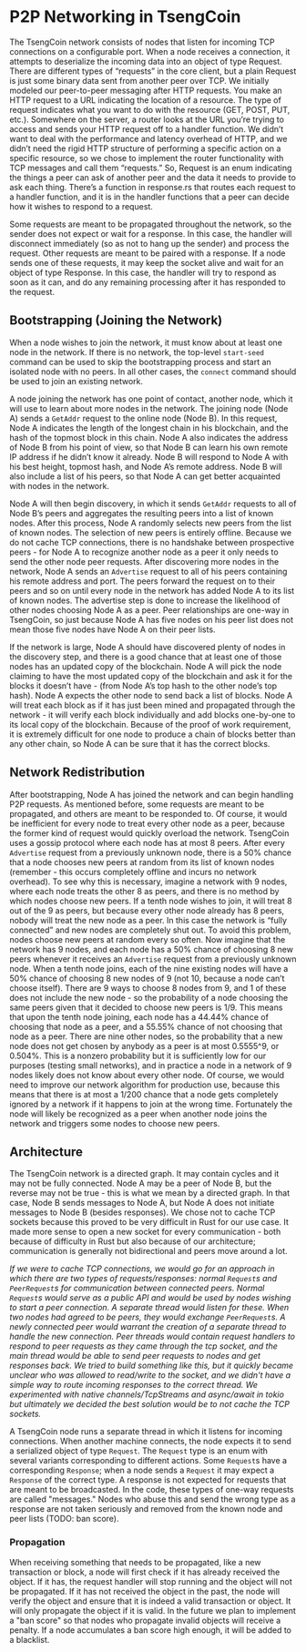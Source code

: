 # P2P Networking in TsengCoin

The TsengCoin network consists of nodes that listen for incoming TCP connections on a configurable port. When a node receives a connection, it attempts to deserialize the incoming data into an object of type Request. There are different types of “requests” in the core client, but a plain Request is just some binary data sent from another peer over TCP. We initially modeled our peer-to-peer messaging after HTTP requests. You make an HTTP request to a URL indicating the location of a resource. The type of request indicates what you want to do with the resource (GET, POST, PUT, etc.). Somewhere on the server, a router looks at the URL you’re trying to access and sends your HTTP request off to a handler function. We didn’t want to deal with the performance and latency overhead of HTTP, and we didn’t need the rigid HTTP structure of performing a specific action on a specific resource, so we chose to implement the router functionality with TCP messages and call them “requests.” So, Request is an enum indicating the things a peer can ask of another peer and the data it needs to provide to ask each thing. There’s a function in response.rs that routes each request to a handler function, and it is in the handler functions that a peer can decide how it wishes to respond to a request.

Some requests are meant to be propagated throughout the network, so the sender does not expect or wait for a response. In this case, the handler will disconnect immediately (so as not to hang up the sender) and process the request. Other requests are meant to be paired with a response. If a node sends one of these requests, it may keep the socket alive and wait for an object of type Response. In this case, the handler will try to respond as soon as it can, and do any remaining processing after it has responded to the request.

## Bootstrapping (Joining the Network)

When a node wishes to join the network, it must know about at least one node in the network. If there is no network, the top-level `start-seed` command can be used to skip the bootstrapping process and start an isolated node with no peers. In all other cases, the `connect` command should be used to join an existing network.

A node joining the network has one point of contact, another node, which it will use to learn about more nodes in the network. The joining node (Node A) sends a `GetAddr` request to the online node (Node B). In this request, Node A indicates the length of the longest chain in his blockchain, and the hash of the topmost block in this chain. Node A also indicates the address of Node B from his point of view, so that Node B can learn his own remote IP address if he didn’t know it already. Node B will respond to Node A with his best height, topmost hash, and Node A’s remote address. Node B will also include a list of his peers, so that Node A can get better acquainted with nodes in the network.

Node A will then begin discovery, in which it sends `GetAddr` requests to all of Node B’s peers and aggregates the resulting peers into a list of known nodes. After this process, Node A randomly selects new peers from the list of known nodes. The selection of new peers is entirely offline. Because we do not cache TCP connections, there is no handshake between prospective peers - for Node A to recognize another node as a peer it only needs to send the other node peer requests.
After discovering more nodes in the network, Node A sends an `Advertise` request to all of his peers containing his remote address and port. The peers forward the request on to their peers and so on until every node in the network has added Node A to its list of known nodes. The advertise step is done to increase the likelihood of other nodes choosing Node A as a peer. Peer relationships are one-way in TsengCoin, so just because Node A has five nodes on his peer list does not mean those five nodes have Node A on their peer lists.

If the network is large, Node A should have discovered plenty of nodes in the discovery step, and there is a good chance that at least one of those nodes has an updated copy of the blockchain. Node A will pick the node claiming to have the most updated copy of the blockchain and ask it for the blocks it doesn’t have - (from Node A’s top hash to the other node’s top hash). Node A expects the other node to send back a list of blocks. Node A will treat each block as if it has just been mined and propagated through the network - it will verify each block individually and add blocks one-by-one to its local copy of the blockchain. Because of the proof of work requirement, it is extremely difficult for one node to produce a chain of blocks better than any other chain, so Node A can be sure that it has the correct blocks.

## Network Redistribution

After bootstrapping, Node A has joined the network and can begin handling P2P requests. As mentioned before, some requests are meant to be propagated, and others are meant to be responded to. Of course, it would be inefficient for every node to treat every other node as a peer, because the former kind of request would quickly overload the network. TsengCoin uses a gossip protocol where each node has at most 8 peers. After every `Advertise` request from a previously unknown node, there is a 50% chance that a node chooses new peers at random from its list of known nodes (remember - this occurs completely offline and incurs no network overhead). To see why this is necessary, imagine a network with 9 nodes, where each node treats the other 8 as peers, and there is no method by which nodes choose new peers. If a tenth node wishes to join, it will treat 8 out of the 9 as peers, but because every other node already has 8 peers, nobody will treat the new node as a peer. In this case the network is “fully connected” and new nodes are completely shut out. To avoid this problem, nodes choose new peers at random every so often. Now imagine that the network has 9 nodes, and each node has a 50% chance of choosing 8 new peers whenever it receives an `Advertise` request from a previously unknown node. When a tenth node joins, each of the nine existing nodes will have a 50% chance of choosing 8 new nodes of 9 (not 10, because a node can’t choose itself). There are 9 ways to choose 8 nodes from 9, and 1 of these does not include the new node - so the probability of a node choosing the same peers given that it decided to choose new peers is 1/9. This means that upon the tenth node joining, each node has a 44.44% chance of choosing that node as a peer, and a 55.55% chance of not choosing that node as a peer. There are nine other nodes, so the probability that a new node does not get chosen by anybody as a peer is at most 0.5555^9, or 0.504%. This is a nonzero probability but it is sufficiently low for our purposes (testing small networks), and in practice a node in a network of 9 nodes likely does not know about every other node. Of course, we would need to improve our network algorithm for production use, because this means that there is at most a 1/200 chance that a node gets completely ignored by a network if it happens to join at the wrong time. Fortunately the node will likely be recognized as a peer when another node joins the network and triggers some nodes to choose new peers.

## Architecture

The TsengCoin network is a directed graph. It may contain cycles and it may not be fully connected. Node A may be a peer of Node B, but the reverse may not be true - this is what we mean by a directed graph. In that case, Node B sends messages to Node A, but Node A does not initiate messages to Node B (besides responses). We chose not to cache TCP sockets because this proved to be very difficult in Rust for our use case. It made more sense to open a new socket for every communication - both because of difficulty in Rust but also because of our architecture; communication is generally not bidirectional and peers move around a lot.

_If we were to cache TCP connections, we would go for an approach in which there are two types of requests/responses: normal `Request`s and `PeerRequest`s for communication between connected peers. Normal `Request`s would serve as a public API and would be used by nodes wishing to start a peer connection. A separate thread would listen for these. When two nodes had agreed to be peers, they would exchange `PeerRequest`s. A newly connected peer would warrant the creation of a separate thread to handle the new connection. Peer threads would contain request handlers to respond to peer requests as they came through the tcp socket, and the main thread would be able to send peer requests to nodes and get responses back. We tried to build something like this, but it quickly became unclear who was allowed to read/write to the socket, and we didn't have a simple way to route incoming responses to the correct thread. We experimented with native channels/TcpStreams and async/await in tokio but ultimately we decided the best solution would be to not cache the TCP sockets._

A TsengCoin node runs a separate thread in which it listens for incoming connections. When another machine connects, the node expects it to send a serialized object of type `Request`. The `Request` type is an enum with several variants corresponding to different actions. Some `Request`s have a corresponding `Response`; when a node sends a `Request` it may expect a `Response` of the correct type. A response is not expected for requests that are meant to be broadcasted. In the code, these types of one-way requests are called "messages." Nodes who abuse this and send the wrong type as a response are not taken seriously and removed from the known node and peer lists (TODO: ban score).

### Propagation

When receiving something that needs to be propagated, like a new transaction or block, a node will first check if it has already received the object. If it has, the request handler will stop running and the object will not be propagated. If it has not received the object in the past, the node will verify the object and ensure that it is indeed a valid transaction or object. It will only propagate the object if it is valid. In the future we plan to implement a "ban score" so that nodes who propagate invalid objects will receive a penalty. If a node accumulates a ban score high enough, it will be added to a blacklist.

